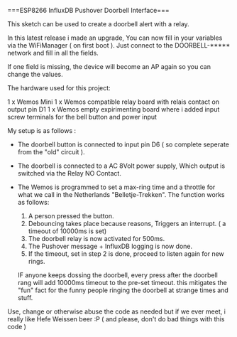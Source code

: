 ===ESP8266 InfluxDB Pushover Doorbell Interface===

This sketch can be used to create a doorbell alert with a relay.

In this latest release i made an upgrade, You can now fill in your variables via the WiFiManager ( on first boot ). Just connect to the DOORBELL-***** network and fill in all the fields.

If one field is missing, the device will become an AP again so you can change the values.

The hardware used for this project:

1 x Wemos Mini
1 x Wemos compatible relay board with relais contact on output pin D1
1 x Wemos empty expirimenting board where i added input screw terminals for the bell button and power input

My setup is as follows :

* The doorbell button is connected to input pin D6 ( so complete seperate from the "old" circuit ).
* The doorbell is connected to a AC 8Volt power supply, Which output is switched via the Relay NO Contact.
* The Wemos is programmed to set a max-ring time and a throttle for what we call in the Netherlands "Belletje-Trekken". The function works as follows:
	1. A person pressed the button.
	2. Debouncing takes place because reasons, Triggers an interrupt. ( a timeout of 10000ms is set)
	3. The doorbell relay is now activated for 500ms.
	4. The Pushover message + InfluxDB logging is now done.
	5. If the timeout, set in step 2 is done, proceed to listen again for new rings.

	IF anyone keeps dossing the doorbell, every press after the doorbell rang will add 10000ms timeout to the pre-set timeout. this mitigates the "fun" fact for the funny people ringing the doorbell at strange times and stuff.

Use, change or otherwise abuse the code as needed but if we ever meet, i really like Hefe Weissen beer :P ( and please, don't do bad things with this code )
